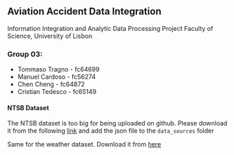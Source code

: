 ## Aviation Accident Data Integration
Information Integration and Analytic Data Processing Project
Faculty of Science, University of Lisbon

### Group 03:
- Tommaso Tragno - fc64699
- Manuel Cardoso - fc56274
- Chen Cheng - fc64872
- Cristian Tedesco - fc65149


#### NTSB Dataset
The NTSB dataset is too big for being uploaded on github. Please download it from the following [link](https://drive.google.com/file/d/1frWczU94UoCY7Cc6OIa43gVOPOkgix2w/view?usp=drive_link) and add the json file to the `data_sources` folder

Same for the weather dataset. Download it from [here](https://drive.google.com/file/d/1UDxntxkzE82WjZuT49ju2nyNbFmkUs4u/view?usp=drive_link)